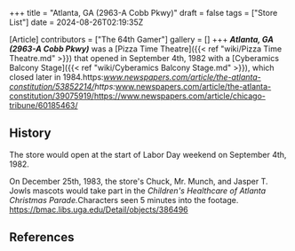 +++
title = "Atlanta, GA (2963-A Cobb Pkwy)"
draft = false
tags = ["Store List"]
date = 2024-08-26T02:19:35Z

[Article]
contributors = ["The 64th Gamer"]
gallery = []
+++
<b><i>Atlanta, GA (2963-A Cobb Pkwy)</b></i> was a [Pizza Time Theatre]({{< ref "wiki/Pizza Time Theatre.md" >}}) that opened in September 4th, 1982 with a [Cyberamics Balcony Stage]({{< ref "wiki/Cyberamics Balcony Stage.md" >}}), which closed later in 1984.<ref>https:<i>www.newspapers.com/article/the-atlanta-constitution/53852214/</ref><ref name=':0'>https:</i>www.newspapers.com/article/the-atlanta-constitution/39075919/</ref><ref>https://www.newspapers.com/article/chicago-tribune/60185463/</ref>

<h2> History </h2>
The store would open at the start of Labor Day weekend on September 4th, 1982.<ref name=':0' />

On December 25th, 1983, the store's Chuck, Mr. Munch, and Jasper T. Jowls mascots would take part in the <i>Children's Healthcare of Atlanta Christmas Parade.</i><ref>Characters seen 5 minutes into the footage. https://bmac.libs.uga.edu/Detail/objects/386496</ref>




<h2> References </h2>
